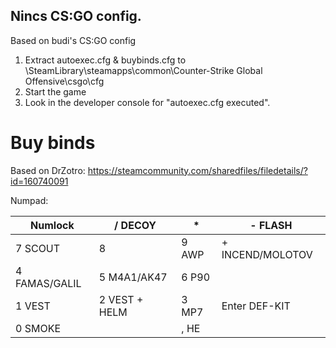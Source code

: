 
## Nincs CS:GO config.
Based on budi's CS:GO config

1. Extract autoexec.cfg & buybinds.cfg to \SteamLibrary\steamapps\common\Counter-Strike Global Offensive\csgo\cfg
2. Start the game
3. Look in the developer console for "autoexec.cfg executed".


# Buy binds
Based on DrZotro: https://steamcommunity.com/sharedfiles/filedetails/?id=160740091

Numpad:

| Numlock       | / DECOY       | *     | - FLASH          |
|---------------|---------------|-------|------------------|
| 7 SCOUT       | 8             | 9 AWP | + INCEND/MOLOTOV |
| 4 FAMAS/GALIL | 5 M4A1/AK47   | 6 P90 |                  |
| 1 VEST        | 2 VEST + HELM | 3 MP7 | Enter DEF-KIT    |
| 0 SMOKE       |               | , HE  |                  |
